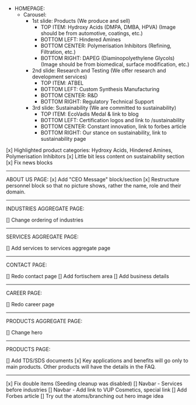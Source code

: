 - HOMEPAGE:
  - Carousel:
    - 1st slide: Products (We produce and sell)
      - TOP ITEM: Hydroxy Acids (DMPA, DMBA, HPVA) (Image should be from automotive, coatings, etc.)
      - BOTTOM LEFT: Hindered Amines
      - BOTTOM CENTER: Polymerisation Inhibitors (Refining, Filtration, etc.)
      - BOTTOM RIGHT: DAPEG (Diaminopolyethylene Glycols) (Image should be from biomedical, surface modification, etc.)
    - 2nd slide: Research and Testing (We offer research and development services)
      - TOP ITEM: ATBEL
      - BOTTOM LEFT: Custom Synthesis Manufacturing
      - BOTTOM CENTER: R&D
      - BOTTOM RIGHT: Regulatory Technical Support
    - 3rd slide: Sustainability (We are committed to sustainability)
      - TOP ITEM: EcoVadis Medal & link to blog
      - BOTTOM LEFT: Certification logos and link to /sustainability
      - BOTTOM CENTER: Constant innovation, link to forbes article
      - BOTTOM RIGHT: Our stance on sustainability, link to sustainability page

[x] Highlighted product categories: Hydroxy Acids, Hindered Amines, Polymerisation Inhibitors
[x] Little bit less content on sustainability section
[x] Fix news blocks

---

ABOUT US PAGE:
[x] Add "CEO Message" block/section
[x] Restructure personnel block so that no picture shows, rather the name, role and their domain.

---

INDUSTRIES AGGREGATE PAGE:

[] Change ordering of industries

---

SERVICES AGGREGATE PAGE:

[] Add services to services aggregate page

---

CONTACT PAGE:

[] Redo contact page
[] Add fortischem area
[] Add business details

---

CAREER PAGE:

[] Redo career page

---

PRODUCTS AGGREGATE PAGE:

[] Change hero

---

PRODUCTS PAGE:

[] Add TDS/SDS documents
[x] Key applications and benefits will go only to main products. Other products will have the details in the FAQ.

---

[x] Fix double items (Seeding cleanup was disabled)
[] Navbar - Services before industries
[] Navbar - Add link to VUP Cosmetics, special link
[] Add Forbes article
[] Try out the atoms/branching out hero image idea
